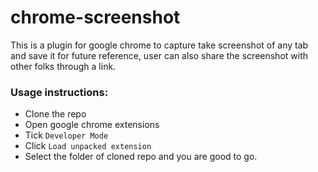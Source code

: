 # chrome-screenshot
This is a plugin for google chrome to capture take screenshot of any tab 
 and save it for future reference, user can also share the screenshot with
 other folks through a link.
 
### Usage instructions:
- Clone the repo
- Open google chrome extensions
- Tick `Developer Mode`
- Click `Load unpacked extension`
- Select the folder of cloned repo and you are good to go.